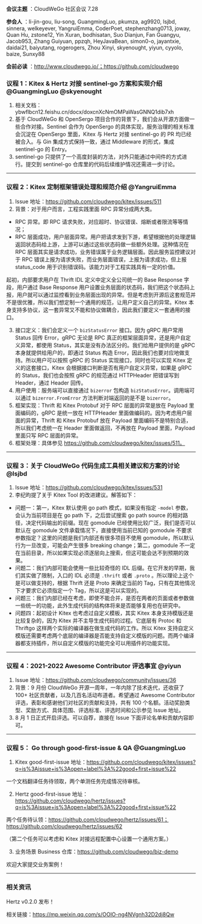 **会议主题** ：CloudWeGo 社区会议 7.28

**参会人** ：li-jin-gou, liu-song, GuangmingLuo, pkumza, ag9920, lsjbd, sinnera, welkeyever, YangruiEmma, CoderPoet, stephenzhang0713, joway, Quan Hu, zstone12, Yin Xuran, bodhisatan, Suo Dianjun, Fan Guangyu, Jacob953, Zhang Guiyuan, ppzqh, HeyJavaBean, simon0-o, jayantxie, daidai21, baiyutang, rogerogers, Zhou Xinyi, skyenought, yiyun, cyyolo, baize, Sunxy88

**会前必读** ：http://www.cloudwego.io/；https://github.com/cloudwego

### 议程 1：Kitex & Hertz 对接 sentinel-go 方案和实现介绍 @GuangmingLuo @skyenought

1. 相关文档：ybwflbcn12.feishu.cn/docx/doxcnXcNmOMPaWasGNNQ1dib7xh
2. 基于 CloudWeGo 和 OpenSergo 项目合作的背景下，我们会从开源方面做一些合作对接。Sentinel 会作为 OpenSergo 的具体实现，服务治理的相关标准会沉淀在 OpenSergo 里面，Kitex 与 Hertz 对接 sentinel-go 的 PR 均已经被合入。与 Gin 集成方式保持一致，通过 Middleware 的形式，集成 sentinel-go 的 Entry。
3. sentinel-go 只提供了一个高度封装的方法，对外只能通过中间件的方式进行。提交到 sentinel-go 仓库里的代码后续维护情况还需进一步讨论。

---

### 议程 2：Kitex 定制框架错误处理和规范介绍 @YangruiEmma

1. Issue 地址：https://github.com/cloudwego/kitex/issues/511
2. 背景：对于用户而言，工程实践里面 RPC 异常分成两大类。

* RPC 异常。即 RPC 请求失败，对应超时、协议错误、熔断或者限流等等情况；
* RPC 层面成功，用户层面异常。用户把请求发到下游，希望根据他的处理逻辑返回状态码给上游，上游可以通过这些状态码做一些额外处理。这种情况在 RPC 层面其实是请求成功，业务错误属于业务逻辑层面。因此服务监控建议对于 RPC 错误上报为请求失败，而业务层面错误，上报为请求成功，但上报 status_code 用于识别错误码。该能力对于工程实践具有一定的价值。

起初，内部要求用户在 Thrift IDL 定义中定义全公司统一的 Base Response 字段，用户通过  Base Response 用户设置业务层面的状态码，我们把这个状态码上报，用户就可以通过监控看到业务层面出现的异常。但是考虑到开源后这套规范并不是很优雅，所以我们想定制一个通用的规范，让用户定义自己的异常。Kitex 本身支持多协议，这一套异常又不能和协议做耦合，因此我们要定义一套通用的接口。

3. 接口定义：我们会定义一个 `bizStatusError` 接口。因为 gRPC 用户常用 Status 回传 Error，gRPC 无论是 RPC 真正的框架层面异常，还是用户自定义异常，都使用 Status，其实是没有办法区分的。我们给用户提供的是 gRPC 本身就提供给用户的，即通过 Status 构造 Error，因此我们也要对应地做支持。所以用户可以按照 gRPC 的 Status 实现接口，同时也可以实现 Kitex 定义的这套接口，Kitex 会根据接口判断是否有用户自定义异常，如果是 gRPC 的 Status，我们也会按照 gRPC 的规范通过 HTTPHeader 把错误写到 Header，通过 Header 回传。
4. 用户使用：服务端可以直接通过 `bizerror` 包构造 `bizStatusError`。调用端可以通过 `bizerror.FromError` 方法判断对端返回的是不是 `bizerror`。
5. 框架实现：Thrift 和 Kitex Protobuf 对于 RPC 层面的异常是放在 Payload 里面编码的，gRPC 是统一放在 HTTPHeader 里面做编码的。因为考虑用户层面的异常，Thrift 和 Kitex Protobuf 放在 Payload 里面编码不是特别合适，所以我们考虑统一在 Header 里面做返回，不再放在 Payload 里面，Payload 里面只写 RPC 层面的异常。
6. 框架处理：具体参见 https://github.com/cloudwego/kitex/issues/511。

---

### 议程 3：关于 CloudWeGo 代码生成工具相关建议和方案的讨论 @lsjbd

1. Issue 地址：https://github.com/cloudwego/kitex/issues/531
2. 李纪昀提了关于 Kitex Tool 的改进建议。解答如下：

* 问题一：第一，Kitex 默认使用 go path 模式，如果没有指定 `-model` 参数，会认为当前项目是在 go path 下，之后尝试搜索 go path source 的相对路径，决定代码输出的前缀。现在 gomodule 已经使用比较广泛，我们是否可以默认在 gomodule 文件承载情况下，直接使用当前已知的 gomodule 不要求参数指定？这里的问题是我们内部还有很多项目不使用 gomodule，所以默认行为一旦改变，可能会产生很多 breaking change；第二，gomodule 不一定在当前目录，所以如果实现必须逐层向上搜索，但这可能会达不到预期的效果。
* 问题二：我们内部可能会使用一些比较奇怪的 IDL 后缀。在它开发的早期，我们其实做了限制，入口的 IDL 必须是 `.thrift` 或者 `.proto` 。所以理论上这个是可以做支持的，根据 Thrift 还是 Proto 来确定当前的 Tag，只有在其他情况下才要求它必须指定一个 Tag，所以这是可以实现的。
* 问题三：我们内部已经在考虑，即使不能合并，是否在两者的页面或者参数做一些统一的功能，此外生成代码的结构体将来是否能够复用也在研究中。
* 问题四：起初设计 Kitex 也考虑过自定义模板，其实 Kitex 本身支持模版还是比较复杂的，因为 Kitex 并不主导生成代码的过程。它底层有 Protoc 和 Thriftgo 这样两个实际的编译器在做生成代码的工作。所以 Kitex 支持自定义模版还需要考虑两个底层的编译器是否能支持自定义模版的问题。而两个编译器都支持插件，所以自定义模版的功能完全可以用插件的功能实现。

---

### 议程 4：2021-2022 Awesome Contributor 评选事宜 @yiyun

1. Issue 地址：https://github.com/cloudwego/community/issues/36
2. 背景：9 月份 CloudWeGo 开源一周年，一年内除了技术迭代，还收获了 100+ 社区贡献者，以及几百名活动布道者。希望通过 Awesome Contributor 评选，表彰和感谢他们对社区的贡献和支持，共有 100 个名额。活动奖励类型、奖励方式、具体范围、评选标准、评选时间和公示参见 Issue 地址。
3. 8 月 1 日正式开启评选。可以自荐，直接在 Issue 下面评论名单和贡献内容即可。

---

### 议程 5： Go through good-first-issue & QA @GuangmingLuo

1. Kitex good-first-issue 地址：https://github.com/cloudwego/kitex/issues?q=is%3Aissue+is%3Aopen+label%3A%22good+first+issue%22

一个文档翻译任务待领取，两个单测任务完成情况待审核。

2. Hertz good-first-issue 地址：https://github.com/cloudwego/hertz/issues?q=is%3Aissue+is%3Aopen+label%3A%22good+first+issue%22

两个任务待认领：https://github.com/cloudwego/hertz/issues/61；https://github.com/cloudwego/hertz/issues/62

（第二个任务可以考虑和 Kitex 对接远程配置中心设置一个通用方案。）

3. 业务场景 Business 仓库：https://github.com/cloudwego/biz-demo

欢迎大家提交业务案例！

---

### 相关资讯

Hertz v0.2.0 发布！

相关链接：https://mp.weixin.qq.com/s/OOlO-ng4NVgnh32D2dj8Qw

